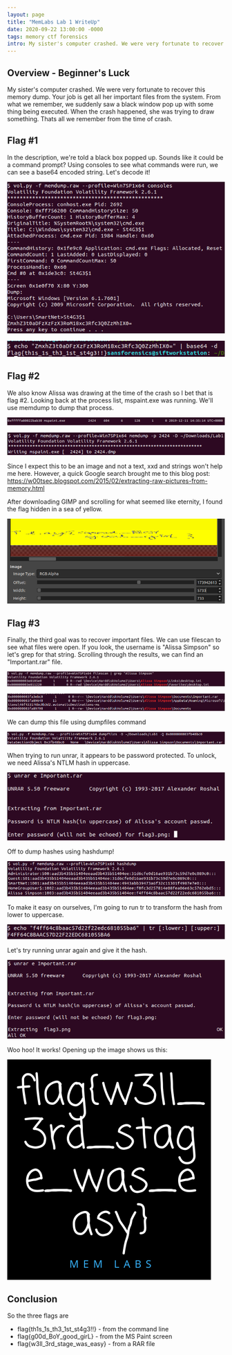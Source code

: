 ```yaml
---
layout: page
title: "MemLabs Lab 1 WriteUp"
date: 2020-09-22 13:00:00 -0000
tags: memory ctf forensics
intro: My sister's computer crashed. We were very fortunate to recover this memory dump. Your job is get all her important files from the system. From what we remember, we suddenly saw a black window pop up with some thing being executed. When the crash happened, she was trying to draw something. Thats all we remember from the time of crash.
---
```

## Overview - Beginner's Luck

My sister's computer crashed. We were very fortunate to recover this memory dump. Your job is get all her important files from the system. From what we remember, we suddenly saw a black window pop up with some thing being executed. When the crash happened, she was trying to draw something. Thats all we remember from the time of crash.

## Flag #1

In the description, we're told a black box popped up. Sounds like it could be a command prompt? Using consoles to see what commands were run, we can see a base64 encoded string. Let's decode it!

![Consoles](/images/memlab-lab1/f1.png)

![Base64 Decode](/images/memlab-lab1/f2.png)

## Flag #2
We also know Alissa was drawing at the time of the crash so I bet that is flag #2. Looking back at the process list, mspaint.exe was running. We'll use memdump to dump that process.

![Mspaint.exe](/images/memlab-lab1/f11.png)

![Memdump](/images/memlab-lab1/f12.png)

Since I expect this to be an image and not a text, xxd and strings won't help me here. However, a quick Google search brought me to this blog post: https://w00tsec.blogspot.com/2015/02/extracting-raw-pictures-from-memory.html

After downloading GIMP and scrolling for what seemed like eternity, I found the flag hidden in a sea of yellow.

![Gimp results](/images/memlab-lab1/f13.png)

## Flag #3
Finally, the third goal was to recover important files. We can use filescan to see what files were open. If you look, the username is "Alissa Simpson" so let's grep for that string. Scrolling through the results, we can find an "Important.rar" file.

![Grep filescan results](/images/memlab-lab1/f3.png)

![Important.rar file](/images/memlab-lab1/f4.png)

We can dump this file using dumpfiles command

![Dumpfiles](/images/memlab-lab1/f5.png)

When trying to run unrar, it appears to be password protected. To unlock, we need Alissa's NTLM hash in uppercase.

![Unrar needs password](/images/memlab-lab1/f6.png)

Off to dump hashes using hashdump!

![Hashdump](/images/memlab-lab1/f7.png)

To make it easy on ourselves, I'm going to run tr to transform the hash from lower to uppercase.

![Transform to upper](/images/memlab-lab1/f8.png)

Let's try running unrar again and give it the hash.

![Unrar success](/images/memlab-lab1/f9.png)

Woo hoo! It works! Opening up the image shows us this:

![Flag 3](/images/memlab-lab1/f10.png)

## Conclusion
So the three flags are 
* flag{th1s_1s_th3_1st_st4g3!!} - from the command line
* flag{g00d_BoY_good_girL} - from the MS Paint screen
* flag{w3ll_3rd_stage_was_easy} - from a RAR file
